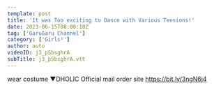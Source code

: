 ```yaml
---
template: post
title: 'It was Too exciting to Dance with Various Tensions!'
date: 2023-06-15T08:00:18Z
tag: ['GaruGaru Channel']
category: ['Girls²']
author: auto 
videoID: j3_pSbsghrA
subTitle: j3_pSbsghrA.vtt
---
```

wear costume
▼DHOLIC
Official mail order site
https://bit.ly/3ngN6j4

